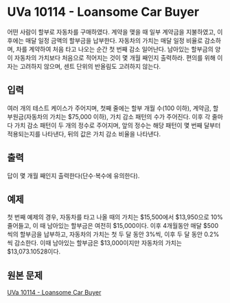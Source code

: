 # UVa 10114 - Loansome Car Buyer

어떤 사람이 할부로 자동차를 구매하였다. 계약을 맺을 때 일부 계약금을 지불하였고, 이후에는 매달 일정 금액의 할부금을 납부한다. 자동차의 가치는 매달 일정 비율로 감소하며, 차를 계약하여 처음 타고 나오는 순간 첫 번째 감소 일어난다. 남아있는 할부금의 양이 자동차의 가치보다 처음으로 적어지는 것이 몇 개월 째인지 출력하라.  편의를 위해 이자는 고려하지 않으며, 센트 단위의 반올림도 고려하지 않는다.

## 입력

여러 개의 테스트 케이스가 주어지며, 첫째 줄에는 할부 개월 수(100 이하), 계약금, 할부원금(자동차의 가치는 \$75,000 이하), 가치 감소 패턴의 수가 주어진다. 이후 각 줄마다 가치 감소 패턴이 두 개의 정수로 주어지며, 앞의 정수는 해당 패턴이 몇 번째 달부터 적용되는지를 나타낸다, 뒤의 값은 가치 감소 비율을 나타낸다.

## 출력

답이 몇 개월 째인지 출력한다(단수·복수에 유의한다).

## 예제

첫 번째 예제의 경우, 자동차를 타고 나올 때의 가치는 \$15,500에서 \$13,950으로 10% 줄어들고, 이 때 남아있는 할부금은 여전히 \$15,000이다. 이후 4개월동안 매달 \$500씩의 할부금을 납부하고, 자동차의 가치는 첫 두 달 동안 3%씩, 이후 두 달 동안 0.2%씩 감소한다. 이때 남아있는 할부금은 \$13,000이지만 자동차의 가치는 \$13,073.10528이다.

## 원본 문제

[UVa 10114 - Loansome Car Buyer](https://uva.onlinejudge.org/index.php?option=com_onlinejudge&Itemid=8&page=show_problem&problem=1055)
